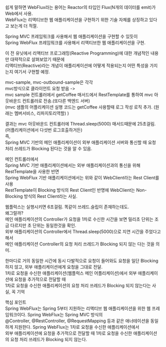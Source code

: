 쉽게 말하면 WebFlux라는 용어는 Reactor의 타입인 Flux(N개의 데이터를 emit)가 Web에서 사용.  
WebFlux는 리액티브한 웹 애플리케이션을 구현하기 위한 기술 자체를 상징하고 있다고 보는게 더 적절.  
    
Spring MVC 프레임워크를 사용해서 웹 애플리케이션을 구현할 수 있듯이  
Spring WebFlux 프레임워크를 사용해서 리액티브한 웹 애플리케이션을 구현.  
    
이 전 유닛에서 리액티브 프로그래밍(Reactive Programming)에 대한 개념적인 내용만 대략적으로 살펴보았기 때문에  
리액티브(Reactive)라는 개념이 애플리케이션에 어떻게 적용되는지 어떤 특성을 가지는지 여기서 구현할 예정.  
  
mvc-sample, mvc-outbound-sample은 각각  
mvc방식으로 클라이언트 요청 받음 ->  
mvc sample 컨트롤러에서 getCoffee 매서드에서 RestTemplate를 통하여 mvc 아웃바운드 컨트롤러로 전송.(또다른 백엔드 서버)  
(mvc 샘플의 어플리케이션 실행 코드는 getCoffee 사용할때 로그 작성 로직 추가. (원래는 멤버서비스, 리파지토리역할) )  
  
결과는 mvc 아웃바운드 컨트롤러에 Thread.sleep(5000) 매서드때문에 25초걸림.(어플리케이션에서 다섯번 로그호출하거든)  
즉,  
Spring MVC 기반의 메인 애플리케이션이 외부 애플리케이션 서버와 통신할 때 요청 처리 쓰레드가 Blocking 된다는 것을 알 수 있음.  


메인 컨트롤러에서  
Spring MVC 기반 애플리케이션에서는 외부 애플리케이션과의 통신을 위해 RestTemplate을 사용한 반면  
Spring WebFlux 기반 애플리케이션에서는 위와 같이 WebClient라는 Rest Client를 사용  
RestTemplate이 Blocking 방식의 Rest Client인 반명에 WebClient는 Non-Blocking 방식의 Rest Client라는 사실.  
  
  
웹플럭스는 실행시키면 6초걸림. 똑같이 쓰레드.슬립이 존재하는데도.  
왜그럴까?  
메인 애플리케이션의 Controller가 요청을 1차로 수신한 시간을 보면 밀리초 단위는 조금 다르지만 초 단위는 동일한것을 확인.  
외부 애플리케이션의 Controller에서 Thread.sleep(5000)으로 지연 시간을 주었다고 해서  
메인 애플리케이션 Controller의 요청 처리 쓰레드가 Blocking 되지 않는 다는 것을 의미.  

한마디로 거의 동일한 시간에 동시 다발적으로 요청이 들어와도 요청을 일단 Blocking 하지 않고, 외부 애플리케이션에게 요청을 그대로 전달.  
1차로 요청을 수신한 애플리케이션(웹플럭스 메인 어플리케이션)에서 외부 애플리케이션에 요청을 추가적으로 전달할 때  
1차로 요청을 수신한 애플리케이션의 요청 처리 쓰레드가 Blocking 되지 않는다는 사실, 꼭 기억  


핵심 포인트  
Spring WebFlux는 Spring 5부터 지원하는 리액티브 웹 애플리케이션을 위한 웹 프레임워크이다.
Spring WebFlux는 Spring MVC 방식의  
@Controller, @RestController, @RequestMapping 등과 같은 애너테이션을 동일하게 지원한다.
Spring WebFlux는 1차로 요청을 수신한 애플리케이션에서  
외부 애플리케이션에 요청을 추가적으로 전달할 때 1차로 요청을 수신한 애플리케이션의 요청 처리 쓰레드가 Blocking 되지 않는다.  

